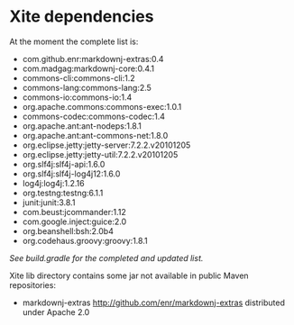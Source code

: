 
Xite dependencies
=================

At the moment the complete list is:

- com.github.enr:markdownj-extras:0.4
- com.madgag:markdownj-core:0.4.1
- commons-cli:commons-cli:1.2
- commons-lang:commons-lang:2.5
- commons-io:commons-io:1.4
- org.apache.commons:commons-exec:1.0.1
- commons-codec:commons-codec:1.4
- org.apache.ant:ant-nodeps:1.8.1
- org.apache.ant:ant-commons-net:1.8.0
- org.eclipse.jetty:jetty-server:7.2.2.v20101205
- org.eclipse.jetty:jetty-util:7.2.2.v20101205
- org.slf4j:slf4j-api:1.6.0
- org.slf4j:slf4j-log4j12:1.6.0
- log4j:log4j:1.2.16
- org.testng:testng:6.1.1
- junit:junit:3.8.1
- com.beust:jcommander:1.12
- com.google.inject:guice:2.0
- org.beanshell:bsh:2.0b4
- org.codehaus.groovy:groovy:1.8.1

*See build.gradle for the completed and updated list.*


Xite lib directory contains some jar not available in public Maven repositories:

    
* markdownj-extras <http://github.com/enr/markdownj-extras> distributed under Apache 2.0

